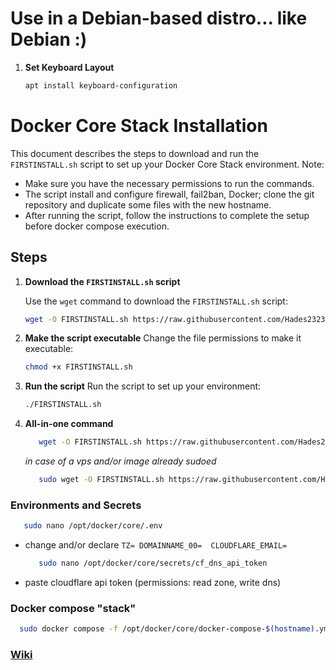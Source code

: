 # Use in a Debian-based distro... like Debian :)

1. **Set Keyboard Layout**
   ```bash
   apt install keyboard-configuration
   ```

# Docker Core Stack Installation

This document describes the steps to download and run the `FIRSTINSTALL.sh` script to set up your Docker Core Stack environment.
Note:
* Make sure you have the necessary permissions to run the commands.
* The script install and configure firewall, fail2ban, Docker; clone the git repository and duplicate some files with the new hostname.
* After running the script, follow the instructions to complete the setup before docker compose execution.

## Steps

1. **Download the `FIRSTINSTALL.sh` script**

   Use the `wget` command to download the `FIRSTINSTALL.sh` script:

   ```bash
   wget -O FIRSTINSTALL.sh https://raw.githubusercontent.com/Hades2323/DockerCore/refs/heads/main/scripts/FIRSTINSTALL.sh
   ```

2. **Make the script executable**
   Change the file permissions to make it executable:
   ```bash
   chmod +x FIRSTINSTALL.sh
   ```

3. **Run the script**
   Run the script to set up your environment:
   ```bash
   ./FIRSTINSTALL.sh
   ```

4. **All-in-one command**
   ```bash
      wget -O FIRSTINSTALL.sh https://raw.githubusercontent.com/Hades2323/DockerCore/refs/heads/main/scripts/FIRSTINSTALL.sh && chmod +x FIRSTINSTALL.sh && bash FIRSTINSTALL.sh
   ```
   *in case of a vps and/or image already sudoed*
   ```bash
      sudo wget -O FIRSTINSTALL.sh https://raw.githubusercontent.com/Hades2323/DockerCore/refs/heads/main/scripts/FIRSTINSTALL.sh && sudo chmod +x FIRSTINSTALL.sh && sudo bash FIRSTINSTALL.sh
   
   ```

### Environments and Secrets

   ```bash
      sudo nano /opt/docker/core/.env
   ```
* change and/or declare
`
  TZ=
  DOMAINNAME_00= 
  CLOUDFLARE_EMAIL=
`

   ```bash
      sudo nano /opt/docker/core/secrets/cf_dns_api_token
   ```
* paste cloudflare api token (permissions: read zone, write dns)

### Docker compose "stack"
  ```bash
    sudo docker compose -f /opt/docker/core/docker-compose-$(hostname).yml --profile all --profile core --profile media --profile downloads --profile arrs --profile dbs up -d
  ```

### [Wiki](https://github.com/Hades2323/DockerCore/wiki)